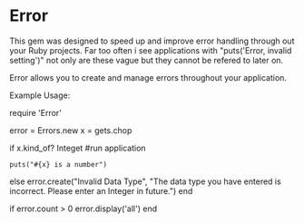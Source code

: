 Error
=====

This gem was designed to speed up and improve error handling through out your Ruby projects. Far too often i see applications with "puts('Error, invalid setting')" not only are these vague but they cannot be refered to later on.

Error allows you to create and manage errors throughout your application.

Example Usage:

require 'Error'


error = Errors.new
x = gets.chop

if x.kind_of? Integet
	#run application

	puts("#{x} is a number")
else
	error.create("Invalid Data Type", "The data type you have entered is incorrect. Please enter an Integer in future.")
end

if error.count > 0
	error.display('all')
end

